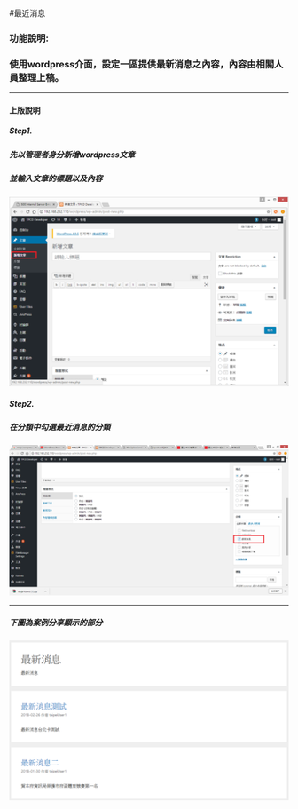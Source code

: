 #最近消息





###   功能說明:
### 使用wordpress介面，設定一區提供最新消息之內容，內容由相關人員整理上稿。


**********************************


####  上版說明

##### Step1.
#####    先以管理者身分新增wordpress文章
#####    並輸入文章的標題以及內容
![新增文章](addPaper.png)

##### Step2.
#####    在分類中勾選最近消息的分類
![新增文章](addPaper2.png)


***********************************
##### 下圖為案例分享顯示的部分

![最新消息](news.png)
